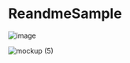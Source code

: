 # ReandmeSample
![image](https://user-images.githubusercontent.com/77279829/123395127-6ccaa380-d5d2-11eb-81fa-cf85b8479257.png)

![mockup (5)](https://user-images.githubusercontent.com/77279829/123379682-0f7a2680-d5c1-11eb-9761-3fad81611e56.png)
